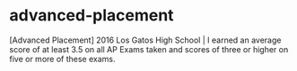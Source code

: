 # advanced-placement
[Advanced Placement] 2016 Los Gatos High School | I earned an average score of at least 3.5 on all AP Exams taken and scores of three or higher on five or more of these exams.
